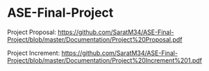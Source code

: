 # ASE-Final-Project
 
 Project Proposal: https://github.com/SaratM34/ASE-Final-Project/blob/master/Documentation/Project%20Proposal.pdf
 
 Project Increment: https://github.com/SaratM34/ASE-Final-Project/blob/master/Documentation/Project%20Increment%201.pdf
